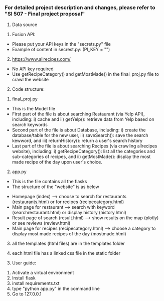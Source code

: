 ### For detailed project description and changes, please refer to "SI 507 - Final project proposal"

1. Data source
1) Fusion API:
- Please put your API keys in the "secrets.py" file
- Example of content in secrest.py:
  (PI_KEY = "")

2) https://www.allrecipes.com/
- No API key required
- Use getRecipeCategory() and getMostMade() in the final_proj.py file to crawl the website

2. Code structure:
1) final_proj.py
- This is the Model file
- First part of the file is about searching Restaurant (via Yelp API), including: i) cache and ii) getYelp(): retrieve data from Yelp based on search keywords
- Second part of the file is about Database, including: i) create the database/table for the new user, ii) saveSearch(): save the search kewword, and iii) returnHistory(): return a user's search history
- Last part of the file is about searching Recipes (via crawling allrecipes website), including: i) getRecipeCategory(): list all the categories and sub-categories of recipes, and ii) getMostMade(): display the most made recipe of the day upon user's choice.

2) app.py
- This is the file contains all the flasks
- The structure of the "website" is as below
* Homepage (index) --> choose to search for restaurants (restaurants.html) or for recipes (recipecategory.html)
* Main page for restaurant --> search with keyword (searchrestaurant.html) or display history (history.html)
* Result page of search (result.html) --> show results on the map (plotly) or see reviews (review.html)
* Main page for recipes (recipecategory.html) --> choose a category to display most made recipes of the day (mostmade.html)

3) all the templates (html files) are in the templates folder

4) each html file has a linked css file in the static folder


3. User guide:
1) Activate a virtual environment
2) Install flask
3) install requirements.txt
4) type "python app.py" in the command line
5) Go to 127.0.0.1

